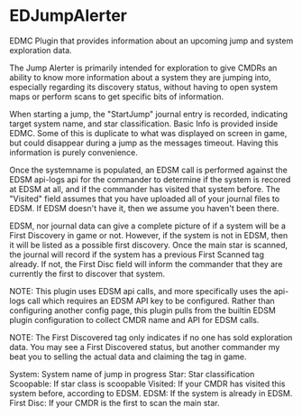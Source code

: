 # EDJumpAlerter
EDMC Plugin that provides information about an upcoming jump and system exploration data.

The Jump Alerter is primarily intended for exploration to give CMDRs an ability to know more information about a system they are jumping into, especially regarding its discovery status, without having to open system maps or perform scans to get specific bits of information.

When starting a jump, the "StartJump" journal entry is recorded, indicating target system name, and star classification. Basic Info is provided inside EDMC. Some of this is duplicate to what was displayed on screen in game, but could disappear during a jump as the messages timeout. Having this information is purely convenience.

Once the systemname is populated, an EDSM call is performed against the EDSM api-logs api for the commander to determine if the system is recored at EDSM at all, and if the commander has visited that system before. The "Visited" field assumes that you have uploaded all of your journal files to EDSM. If EDSM doesn't have it, then we assume you haven't been there.

EDSM, nor journal data can give a complete picture of if a system will be a First Discovery in game or not. However, if the system is not in EDSM, then it will be listed as a possible first discovery. Once the main star is scanned, the journal will record if the system has a previous First Scanned tag already. If not, the First Disc field will inform the commander that they are currently the first to discover that system. 

NOTE: This plugin uses EDSM api calls, and more specifically uses the api-logs call which requires an EDSM API key to be configured. Rather than configuring another config page, this plugin pulls from the builtin EDSM plugin configuration to collect CMDR name and API for EDSM calls.

NOTE: The First Discovered tag only indicates if no one has sold exploration data. You may see a First Discovered status, but another commander my beat you to selling the actual data and claiming the tag in game.


System:      System name of jump in progress
Star:        Star classification
Scoopable:   If star class is scoopable
Visited:     If your CMDR has visited this system before, according to EDSM.
EDSM:        If the system is already in EDSM.
First Disc:  If your CMDR is the first to scan the main star.
